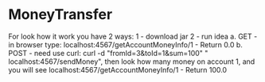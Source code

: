 # MoneyTransfer
For look how it work you have 2 ways:
1 - download jar
2 - run idea
a. GET - in browser type: localhost:4567/getAccountMoneyInfo/1 - Return 0.0
b. POST - need use curl: curl -d "fromId=3&toId=1&sum=100" " localhost:4567/sendMoney", then look how many money on account 1, and you will see
localhost:4567/getAccountMoneyInfo/1 - Return 100.0
